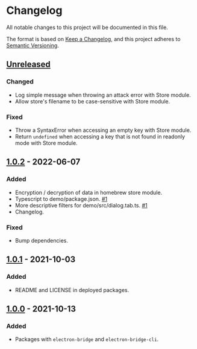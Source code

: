 # Changelog
All notable changes to this project will be documented in this file.

The format is based on [Keep a Changelog](https://keepachangelog.com/en/1.0.0/),
and this project adheres to [Semantic Versioning](https://semver.org/spec/v2.0.0.html).

## [Unreleased]
### Changed
- Log simple message when throwing an attack error with Store module.
- Allow store's filename to be case-sensitive with Store module.

### Fixed
- Throw a SyntaxError when accessing an empty key with Store module.
- Return `undefined` when accessing a key that is not found in readonly mode with Store module.

## [1.0.2] - 2022-06-07
### Added
- Encryption / decryption of data in homebrew store module.
- Typescript to demo/package.json. [#1](https://github.com/poirierlouis/electron-bridge/pull/1)
- More descriptive filters for demo/src/dialog.tab.ts. [#1](https://github.com/poirierlouis/electron-bridge/pull/1)
- Changelog.

### Fixed
- Bump dependencies.

## [1.0.1] - 2021-10-03
### Added
- README and LICENSE in deployed packages.

## [1.0.0] - 2021-10-13
### Added
- Packages with `electron-bridge` and `electron-bridge-cli`.

[Unreleased]: https://github.com/poirierlouis/electron-bridge/compare/v1.0.2...HEAD
[1.0.2]: https://github.com/poirierlouis/electron-bridge/compare/v1.0.1...v1.0.2
[1.0.1]: https://github.com/poirierlouis/electron-bridge/compare/v1.0.0...v1.0.1
[1.0.0]: https://github.com/poirierlouis/electron-bridge/releases/tag/v1.0.0
